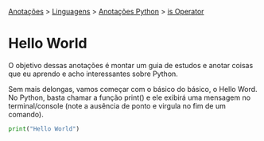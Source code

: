 <link rel="stylesheet" type="text/css" href="../../CSS/dark-theme.css">

[Anotações](../../) > [Linguagens](../Index.md) > [Anotações Python](./Index.md) > [is Operator](./HelloWorld.md)

# Hello World

O objetivo dessas anotações é montar um guia de estudos e anotar coisas que eu aprendo e acho interessantes sobre Python. 

Sem mais delongas, vamos começar com o básico do básico, o Hello Word. No Python, basta chamar a função print() e ele exibirá uma mensagem no terminal/console (note a ausência de ponto e virgula no fim de um comando).

```python
print("Hello World")
``` 